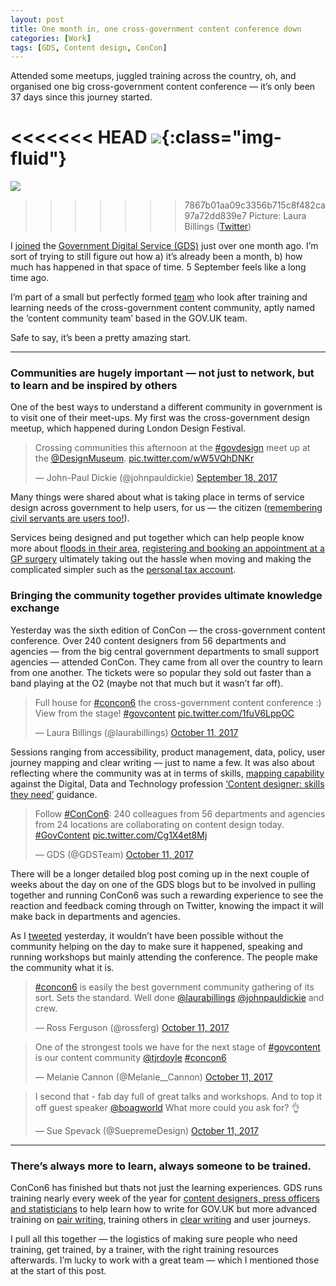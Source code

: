 ```yaml
---
layout: post
title: One month in, one cross-government content conference down
categories: [Work]
tags: [GDS, Content design, ConCon]
---
```


<p class="lead">
  Attended some meetups, juggled training across the country, oh, and organised one big cross-government content conference — it’s only been 37 days since this journey started.
</p>

<<<<<<< HEAD
![](https://cdn-images-1.medium.com/max/800/1*PxnPGHUQn7NmZLEb8fjvNQ.jpeg){:class="img-fluid"}
=======
![](https://cdn-images-1.medium.com/max/600/1*PxnPGHUQn7NmZLEb8fjvNQ.jpeg)
>>>>>>> 7867b01aa09c3356b715c8f482ca97a72dd839e7
<span class="figcaption_hack">Picture: Laura Billings
([Twitter](https://twitter.com/laurabillings/status/918057683873357824))</span>

I
[joined](https://medium.com/@johnpauldickie/on-the-move-joining-gds-e382bc3cc82c)
the [Government Digital Service (GDS)](http://gov.uk/gds) just over one month
ago. I’m sort of trying to still figure out how a) it’s already been a month, b)
how much has happened in that space of time. 5 September feels like a long time
ago.

I’m part of a small but perfectly formed
[t](http://twitter.com/laurabillings)[e](https://twitter.com/SueDavis68)[a](https://twitter.com/Ben_Hazell)[m](http://twitter.com/johnpauldickie)
who look after training and learning needs of the cross-government content
community, aptly named the ‘content community team’ based in the GOV.UK team.

Safe to say, it’s been a pretty amazing start.

*****

### Communities are hugely important — not just to network, but to learn and be inspired by others

One of the best ways to understand a different community in government is to
visit one of their meet-ups. My first was the cross-government design meetup,
which happened during London Design Festival.

<blockquote class="twitter-tweet" data-lang="en"><p lang="en" dir="ltr">Crossing communities this afternoon at the <a href="https://twitter.com/hashtag/govdesign?src=hash&amp;ref_src=twsrc%5Etfw">#govdesign</a> meet up at the <a href="https://twitter.com/DesignMuseum?ref_src=twsrc%5Etfw">@DesignMuseum</a>. <a href="https://t.co/wW5VQhDNKr">pic.twitter.com/wW5VQhDNKr</a></p>&mdash; John-Paul Dickie (@johnpauldickie) <a href="https://twitter.com/johnpauldickie/status/909779507040661505?ref_src=twsrc%5Etfw">September 18, 2017</a></blockquote>
<script async src="https://platform.twitter.com/widgets.js" charset="utf-8"></script>

Many things were shared about what is taking place in terms of service design
across government to help users, for us — the citizen ([remembering civil
servants are users
too!](https://twitter.com/LouiseDowne/status/909794643042275328)).

Services being designed and put together which can help people know more about
[floods in their
area](https://twitter.com/LouiseDowne/status/909786495451631616), [registering
and booking an appointment at a GP
surgery](https://twitter.com/LouiseDowne/status/909791576502755328) ultimately
taking out the hassle when moving and making the complicated simpler such as the
[personal tax account](https://twitter.com/JoCArthur/status/909787784520577025).

### Bringing the community together provides ultimate knowledge exchange

Yesterday was the sixth edition of ConCon — the cross-government content
conference. Over 240 content designers from 56 departments and agencies — from
the big central government departments to small support agencies — attended
ConCon. They came from all over the country to learn from one another. The
tickets were so popular they sold out faster than a band playing at the O2
(maybe not that much but it wasn’t far off).

<blockquote class="twitter-tweet" data-lang="en"><p lang="en" dir="ltr">Full house for <a href="https://twitter.com/hashtag/concon6?src=hash&amp;ref_src=twsrc%5Etfw">#concon6</a> the cross-government content conference :) View from the stage! <a href="https://twitter.com/hashtag/govcontent?src=hash&amp;ref_src=twsrc%5Etfw">#govcontent</a> <a href="https://t.co/1fuV6LppOC">pic.twitter.com/1fuV6LppOC</a></p>&mdash; Laura Billings (@laurabillings) <a href="https://twitter.com/laurabillings/status/918057683873357824?ref_src=twsrc%5Etfw">October 11, 2017</a></blockquote>
<script async src="https://platform.twitter.com/widgets.js" charset="utf-8"></script>

Sessions ranging from accessibility, product management, data, policy, user
journey mapping and clear writing — just to name a few. It was also about
reflecting where the community was at in terms of skills, [mapping
capability](https://twitter.com/1mikeowen/status/918054434860617728) against the
Digital, Data and Technology profession [‘Content designer: skills they
need’](https://www.gov.uk/government/publications/content-designer-skills-they-need/content-designer-skills-they-need)
guidance.

<blockquote class="twitter-tweet" data-lang="en"><p lang="en" dir="ltr">Follow <a href="https://twitter.com/hashtag/ConCon6?src=hash&amp;ref_src=twsrc%5Etfw">#ConCon6</a>: 240 colleagues from 56 departments and agencies from 24 locations are collaborating on content design today. <a href="https://twitter.com/hashtag/GovContent?src=hash&amp;ref_src=twsrc%5Etfw">#GovContent</a> <a href="https://t.co/Cg1X4et8Mj">pic.twitter.com/Cg1X4et8Mj</a></p>&mdash; GDS (@GDSTeam) <a href="https://twitter.com/GDSTeam/status/918032118374174720?ref_src=twsrc%5Etfw">October 11, 2017</a></blockquote>
<script async src="https://platform.twitter.com/widgets.js" charset="utf-8"></script>


There will be a longer detailed blog post coming up in the next couple of weeks
about the day on one of the GDS blogs but to be involved in pulling together and
running ConCon6 was such a rewarding experience to see the reaction and feedback
coming through on Twitter, knowing the impact it will make back in departments
and agencies.

As I [tweeted](https://twitter.com/johnpauldickie/status/918170326604963841)
yesterday, it wouldn’t have been possible without the community helping on the
day to make sure it happened, speaking and running workshops but mainly
attending the conference. The people make the community what it is.

<blockquote class="twitter-tweet" data-lang="en"><p lang="en" dir="ltr"><a href="https://twitter.com/hashtag/concon6?src=hash&amp;ref_src=twsrc%5Etfw">#concon6</a> is easily the best government community gathering of its sort. Sets the standard. Well done <a href="https://twitter.com/laurabillings?ref_src=twsrc%5Etfw">@laurabillings</a> <a href="https://twitter.com/johnpauldickie?ref_src=twsrc%5Etfw">@johnpauldickie</a> and crew.</p>&mdash; Ross Ferguson (@rossferg) <a href="https://twitter.com/rossferg/status/918095641510805504?ref_src=twsrc%5Etfw">October 11, 2017</a></blockquote>
<script async src="https://platform.twitter.com/widgets.js" charset="utf-8"></script>

<blockquote class="twitter-tweet" data-lang="en"><p lang="en" dir="ltr">One of the strongest tools we have for the next stage of <a href="https://twitter.com/hashtag/govcontent?src=hash&amp;ref_src=twsrc%5Etfw">#govcontent</a> is our content community <a href="https://twitter.com/tjrdoyle?ref_src=twsrc%5Etfw">@tjrdoyle</a> <a href="https://twitter.com/hashtag/concon6?src=hash&amp;ref_src=twsrc%5Etfw">#concon6</a></p>&mdash; Melanie Cannon (@Melanie__Cannon) <a href="https://twitter.com/Melanie__Cannon/status/918047635398889472?ref_src=twsrc%5Etfw">October 11, 2017</a></blockquote>
<script async src="https://platform.twitter.com/widgets.js" charset="utf-8"></script>

<blockquote class="twitter-tweet" data-lang="en"><p lang="en" dir="ltr">I second that - fab day full of great talks and workshops. And to top it off guest speaker <a href="https://twitter.com/boagworld?ref_src=twsrc%5Etfw">@boagworld</a> What more could you ask for? 👌</p>&mdash; Sue Spevack (@SuepremeDesign) <a href="https://twitter.com/SuepremeDesign/status/918170860040675328?ref_src=twsrc%5Etfw">October 11, 2017</a></blockquote>
<script async src="https://platform.twitter.com/widgets.js" charset="utf-8"></script>

*****

### There’s always more to learn, always someone to be trained.

ConCon6 has finished but thats not just the learning experiences. GDS runs
training nearly every week of the year for [content designers, press officers
and statisticians](https://gds.blog.gov.uk/tag/training/) to help learn how to
write for GOV.UK but more advanced training on [pair
writing](https://gds.blog.gov.uk/2016/09/21/it-takes-2-how-we-use-pair-writing/),
training others in [clear
writing](https://gds.blog.gov.uk/2017/03/15/clear-writing-training-helps-the-whole-organisation/)
and user journeys.

I pull all this together — the logistics of making sure people who need
training, get trained, by a trainer, with the right training resources
afterwards. I’m lucky to work with a great team — which I mentioned those at the
start of this post.
